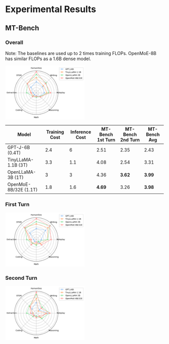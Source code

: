 # Experimental Results

## MT-Bench

### Overall
Note: The baselines are used up to 2 times training FLOPs. OpenMoE-8B has similar FLOPs as a 1.6B dense model.

<img src="figure/mt_bench_turn_0.png" width="50%" alt="MT-Bench-Turn-0">

| Model            | Training Cost | Inference Cost | MT-Bench 1st Turn | MT-Bench 2nd Turn | MT-Bench Avg |
|------------------|---------------|-----------------|-------------------|-------------------|--------------|
| GPT-J-6B (0.4T)         | 2.4           | 6               | 2.51              | 2.35              | 2.43         |
| TinyLLaMA-1.1B (3T)   | 3.3           | 1.1             | 4.08              | 2.54              | 3.31         |
| OpenLLaMA-3B (1T)    | 3             | 3               | 4.36              | **3.62**              | **3.99**         |
| OpenMoE-8B/32E (1.1T)| 1.8           | 1.6             | **4.69**              | 3.26              | **3.98**         |


### First Turn

<img src="figure/mt_bench_turn_1.png" width="50%" alt="MT-Bench-Turn-1">

### Second Turn

<img src="figure/mt_bench_turn_2.png" width="50%" alt="MT-Bench-Turn-2">
